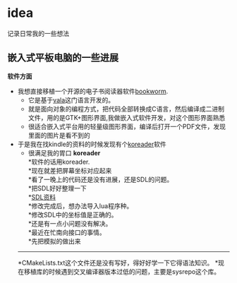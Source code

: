 # idea
记录日常我的一些想法
## 嵌入式平板电脑的一些进展
**软件方面** <br> 
* 我想直接移植一个开源的电子书阅读器软件[bookworm](https://github.com/babluboy/bookworm).<br>
	* 它是基于[vala](https://github.com/GNOME/vala)这门语言开发的。<br>
	* 就是面向对象的编程方式，把代码全部转换成C语言，然后编译成二进制文件，用的是GTK+图形界面,我做嵌入式软件开发，对这个图形界面熟悉 
	* 很适合嵌入式平台用的轻量级图形界面，编译后打开一个PDF文件，发现里面的图片是看不到的
* 于是我在找kindle的资料的时候发现有个[koreader](https://github.com/koreader/koreader)软件
	* 很满足我的胃口
**koreader**<br>
	*软件的话用koreader.<br>
	*现在就差把屏幕坐标对应起来<br>
	*看了一晚上的代码还是没有进展，还是SDL的问题。<br>
	*把SDL好好整理一下<br>
	*[SDL资料](https://tieba.baidu.com/p/2682080782?red_tag=2799053608#)<br>
	*修改完成后，想办法导入lua程序种。<br>
        *修改SDL中的坐标值是正确的。<br>
	*还是有一点小问题没有解决。<br>
	*最近在忙南向接口的事情。<br>
	*先把模拟的做出来<br>
	*******************************************************
	*CMakeLists.txt这个文件还是没有写好，得好好学一下它得语法知识。
        *现在移植库的时候遇到交叉编译器版本过低的问题，主要是sysrepo这个库。
	
